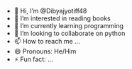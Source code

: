 - 👋 Hi, I’m @Dibyajyotiff48
- 👀 I’m interested in reading books
- 🌱 I’m currently learning programming
- 💞️ I’m looking to collaborate on python
- 📫 How to reach me ...
- 😄 Pronouns: He/Him
- ⚡ Fun fact: ...

<!---
Dibyajyotiff48/Dibyajyotiff48 is a ✨ special ✨ repository because its `README.md` (this file) appears on your GitHub profile.
You can click the Preview link to take a look at your changes.
--->
